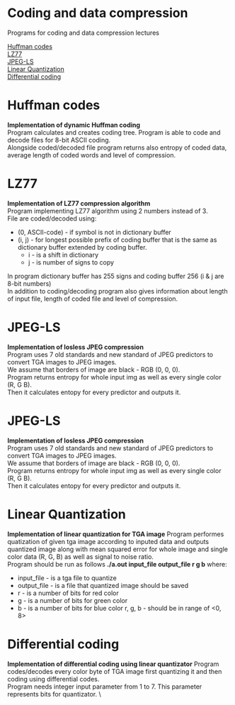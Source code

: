 # Coding and data compression
Programs for coding and data compression lectures

[Huffman codes](README.md#huffman-codes)\
[LZ77](README.md#LZ77)\
[JPEG-LS](README.md#JPEG-LS)\
[Linear Quantization](README.md#Linear-Quantization)\
[Differential coding](README.md#Differential-coding)

# Huffman codes 
**Implementation of dynamic Huffman coding** \
Program calculates and creates coding tree. Program is able to code and decode files for 8-bit ASCII coding. \
Alongside coded/decoded file program returns also entropy of coded data, average length of coded words and level of compression.

# LZ77
**Implementation of LZ77 compression algorithm**\
Program implementing LZ77 algorithm using 2 numbers instead of 3. \
File are coded/decoded using: 
  * (0, ASCII-code) - if symbol is not in dictionary buffer 
  * (i, j) - for longest possible prefix of coding buffer that is the same as dictionary buffer extended by coding buffer. 
    * i - is a shift in dictionary
    * j - is number of signs to copy

In program dictionary buffer has 255 signs and coding buffer 256 (i & j are 8-bit numbers) \
In addition to coding/decoding program also gives information about length of input file, length of coded file and level of compression.

# JPEG-LS
**Implementation of losless JPEG compression**\
Program uses 7 old standards and new standard of JPEG predictors to convert TGA images to JPEG images. \
We assume that borders of image are black - RGB (0, 0, 0). \
Program returns entropy for whole input img as well as every single color (R, G B).\
Then it calculates entopy for every predictor and outputs it. 


# JPEG-LS
**Implementation of losless JPEG compression**\
Program uses 7 old standards and new standard of JPEG predictors to convert TGA images to JPEG images. \
We assume that borders of image are black - RGB (0, 0, 0). \
Program returns entropy for whole input img as well as every single color (R, G B).\
Then it calculates entopy for every predictor and outputs it. 

# Linear Quantization
**Implementation of linear quantization for TGA image**
Program performes quatization of given tga image according to inputed data and outputs quantized image along with mean squared error for whole image and single color data (R, G, B) as well as signal to noise ratio. \
Program should be run as follows **./a.out input_file output_file r g b** where:
  * input_file - is a tga file to quantize
  * output_file - is a file that quantized image should be saved
  * r - is a number of bits for red color
  * g - is a number of bits for green color
  * b - is a number of bits for blue color
r, g, b - should be in range of <0, 8>

# Differential coding
**Implementation of differential coding using linear quantizator**
Program codes/decodes every color byte of TGA image first quantizing it and then coding using differential codes. \
Program needs integer input parameter from 1 to 7. This parameter represents bits for quantizator. \

